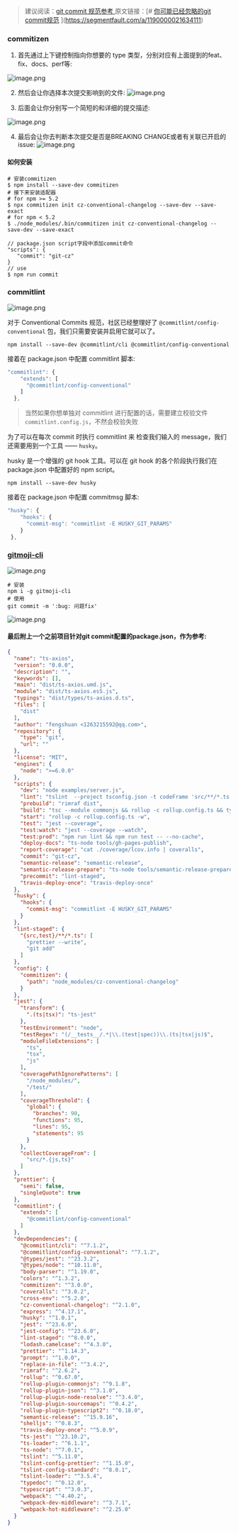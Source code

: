 > 建议阅读：[git commit 规范参考
](https://www.jianshu.com/p/cac0fe9c34c4)
原文链接：[# [你可能已经忽略的git commit规范](https://segmentfault.com/a/1190000021634111)
](https://segmentfault.com/a/1190000021634111)

### commitizen

1. 首先通过上下键控制指向你想要的 type 类型，分别对应有上面提到的feat、fix、docs、perf等:

![image.png](https://upload-images.jianshu.io/upload_images/12877063-bb54886e2b6b6139.png?imageMogr2/auto-orient/strip%7CimageView2/2/w/1240)

2. 然后会让你选择本次提交影响到的文件:
![image.png](https://upload-images.jianshu.io/upload_images/12877063-437a0737281e7ea7.png?imageMogr2/auto-orient/strip%7CimageView2/2/w/1240)

3. 后面会让你分别写一个简短的和详细的提交描述:

![image.png](https://upload-images.jianshu.io/upload_images/12877063-344b97df205a6df4.png?imageMogr2/auto-orient/strip%7CimageView2/2/w/1240)

4. 最后会让你去判断本次提交是否是BREAKING CHANGE或者有关联已开启的issue:
![image.png](https://upload-images.jianshu.io/upload_images/12877063-9bc06b42cff827a8.png?imageMogr2/auto-orient/strip%7CimageView2/2/w/1240)

#### 如何安装

```shell
# 安装commitizen
$ npm install --save-dev commitizen
# 接下来安装适配器
# for npm >= 5.2
$ npx commitizen init cz-conventional-changelog --save-dev --save-exact
# for npm < 5.2
$ ./node_modules/.bin/commitizen init cz-conventional-changelog --save-dev --save-exact

// package.json script字段中添加commit命令
"scripts": {
   "commit": "git-cz"
}
// use
$ npm run commit
```

### commitlint

![image.png](https://upload-images.jianshu.io/upload_images/12877063-67a488dacb1754fb.png?imageMogr2/auto-orient/strip%7CimageView2/2/w/1240)

对于 Conventional Commits 规范，社区已经整理好了 `@commitlint/config-conventional` 包，我们只需要安装并启用它就可以了。

```shell
npm install --save-dev @commitlint/cli @commitlint/config-conventional
```

接着在 package.json 中配置 commitlint 脚本:

```js
"commitlint": {
    "extends": [
      "@commitlint/config-conventional"
    ]
  },
```

> 当然如果你想单独对 commitlint 进行配置的话，需要建立校验文件 `commitlint.config.js`，不然会校验失败

为了可以在每次 commit 时执行 commitlint 来 检查我们输入的 message，我们还需要用到一个工具 —— `husky`。

husky 是一个增强的 git hook 工具。可以在 git hook 的各个阶段执行我们在 package.json 中配置好的 npm script。

```shell
npm install --save-dev husky
```

接着在 package.json 中配置 commitmsg 脚本:

```js
"husky": {
    "hooks": {
      "commit-msg": "commitlint -E HUSKY_GIT_PARAMS"
    }
 },
```

### [gitmoji-cli](https://github.com/carloscuesta/gitmoji/)

![image.png](https://upload-images.jianshu.io/upload_images/12877063-fc5db8f4842d91e2.png?imageMogr2/auto-orient/strip%7CimageView2/2/w/1240)

```shell
# 安装
npm i -g gitmoji-cli
# 使用
git commit -m ':bug: 问题fix'
```

![image.png](https://upload-images.jianshu.io/upload_images/12877063-ca7112fea660a548.png?imageMogr2/auto-orient/strip%7CimageView2/2/w/1240)

#### 最后附上一个之前项目针对git commit配置的package.json，作为参考:

```json
{
  "name": "ts-axios",
  "version": "0.0.0",
  "description": "",
  "keywords": [],
  "main": "dist/ts-axios.umd.js",
  "module": "dist/ts-axios.es5.js",
  "typings": "dist/types/ts-axios.d.ts",
  "files": [
    "dist"
  ],
  "author": "fengshuan <1263215592@qq.com>",
  "repository": {
    "type": "git",
    "url": ""
  },
  "license": "MIT",
  "engines": {
    "node": ">=6.0.0"
  },
  "scripts": {
    "dev": "node examples/server.js",
    "lint": "tslint  --project tsconfig.json -t codeFrame 'src/**/*.ts' 'test/**/*.ts'",
    "prebuild": "rimraf dist",
    "build": "tsc --module commonjs && rollup -c rollup.config.ts && typedoc --out docs --target es6 --theme minimal --mode file src",
    "start": "rollup -c rollup.config.ts -w",
    "test": "jest --coverage",
    "test:watch": "jest --coverage --watch",
    "test:prod": "npm run lint && npm run test -- --no-cache",
    "deploy-docs": "ts-node tools/gh-pages-publish",
    "report-coverage": "cat ./coverage/lcov.info | coveralls",
    "commit": "git-cz",
    "semantic-release": "semantic-release",
    "semantic-release-prepare": "ts-node tools/semantic-release-prepare",
    "precommit": "lint-staged",
    "travis-deploy-once": "travis-deploy-once"
  },
  "husky": {
    "hooks": {
      "commit-msg": "commitlint -E HUSKY_GIT_PARAMS"
    }
  },
  "lint-staged": {
    "{src,test}/**/*.ts": [
      "prettier --write",
      "git add"
    ]
  },
  "config": {
    "commitizen": {
      "path": "node_modules/cz-conventional-changelog"
    }
  },
  "jest": {
    "transform": {
      ".(ts|tsx)": "ts-jest"
    },
    "testEnvironment": "node",
    "testRegex": "(/__tests__/.*|\\.(test|spec))\\.(ts|tsx|js)$",
    "moduleFileExtensions": [
      "ts",
      "tsx",
      "js"
    ],
    "coveragePathIgnorePatterns": [
      "/node_modules/",
      "/test/"
    ],
    "coverageThreshold": {
      "global": {
        "branches": 90,
        "functions": 95,
        "lines": 95,
        "statements": 95
      }
    },
    "collectCoverageFrom": [
      "src/*.{js,ts}"
    ]
  },
  "prettier": {
    "semi": false,
    "singleQuote": true
  },
  "commitlint": {
    "extends": [
      "@commitlint/config-conventional"
    ]
  },
  "devDependencies": {
    "@commitlint/cli": "^7.1.2",
    "@commitlint/config-conventional": "^7.1.2",
    "@types/jest": "^23.3.2",
    "@types/node": "^10.11.0",
    "body-parser": "^1.19.0",
    "colors": "^1.3.2",
    "commitizen": "^3.0.0",
    "coveralls": "^3.0.2",
    "cross-env": "^5.2.0",
    "cz-conventional-changelog": "^2.1.0",
    "express": "^4.17.1",
    "husky": "^1.0.1",
    "jest": "^23.6.0",
    "jest-config": "^23.6.0",
    "lint-staged": "^8.0.0",
    "lodash.camelcase": "^4.3.0",
    "prettier": "^1.14.3",
    "prompt": "^1.0.0",
    "replace-in-file": "^3.4.2",
    "rimraf": "^2.6.2",
    "rollup": "^0.67.0",
    "rollup-plugin-commonjs": "^9.1.8",
    "rollup-plugin-json": "^3.1.0",
    "rollup-plugin-node-resolve": "^3.4.0",
    "rollup-plugin-sourcemaps": "^0.4.2",
    "rollup-plugin-typescript2": "^0.18.0",
    "semantic-release": "^15.9.16",
    "shelljs": "^0.8.3",
    "travis-deploy-once": "^5.0.9",
    "ts-jest": "^23.10.2",
    "ts-loader": "^6.1.1",
    "ts-node": "^7.0.1",
    "tslint": "^5.11.0",
    "tslint-config-prettier": "^1.15.0",
    "tslint-config-standard": "^8.0.1",
    "tslint-loader": "^3.5.4",
    "typedoc": "^0.12.0",
    "typescript": "^3.0.3",
    "webpack": "^4.40.2",
    "webpack-dev-middleware": "^3.7.1",
    "webpack-hot-middleware": "^2.25.0"
  }
}
```
